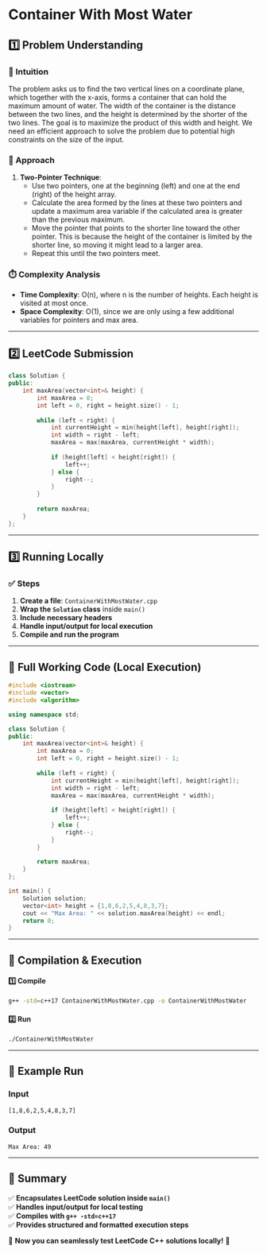# **Container With Most Water**  

## **1️⃣ Problem Understanding**  
### **📌 Intuition**  
The problem asks us to find the two vertical lines on a coordinate plane, which together with the x-axis, forms a container that can hold the maximum amount of water. The width of the container is the distance between the two lines, and the height is determined by the shorter of the two lines. The goal is to maximize the product of this width and height. We need an efficient approach to solve the problem due to potential high constraints on the size of the input.

### **🚀 Approach**  
1. **Two-Pointer Technique**: 
   - Use two pointers, one at the beginning (left) and one at the end (right) of the height array.
   - Calculate the area formed by the lines at these two pointers and update a maximum area variable if the calculated area is greater than the previous maximum.
   - Move the pointer that points to the shorter line toward the other pointer. This is because the height of the container is limited by the shorter line, so moving it might lead to a larger area.
   - Repeat this until the two pointers meet.

### **⏱️ Complexity Analysis**  
- **Time Complexity**: O(n), where n is the number of heights. Each height is visited at most once.
- **Space Complexity**: O(1), since we are only using a few additional variables for pointers and max area.

---  

## **2️⃣ LeetCode Submission**  
```cpp
class Solution {
public:
    int maxArea(vector<int>& height) {
        int maxArea = 0;
        int left = 0, right = height.size() - 1;
        
        while (left < right) {
            int currentHeight = min(height[left], height[right]);
            int width = right - left;
            maxArea = max(maxArea, currentHeight * width);
            
            if (height[left] < height[right]) {
                left++;
            } else {
                right--;
            }
        }
        
        return maxArea;
    }
};
```  

---  

## **3️⃣ Running Locally**  
### **✅ Steps**  
1. **Create a file**: `ContainerWithMostWater.cpp`  
2. **Wrap the `Solution` class** inside `main()`  
3. **Include necessary headers**  
4. **Handle input/output for local execution**  
5. **Compile and run the program**  

---  

## **📝 Full Working Code (Local Execution)**  
```cpp
#include <iostream>
#include <vector>
#include <algorithm>

using namespace std;

class Solution {
public:
    int maxArea(vector<int>& height) {
        int maxArea = 0;
        int left = 0, right = height.size() - 1;
        
        while (left < right) {
            int currentHeight = min(height[left], height[right]);
            int width = right - left;
            maxArea = max(maxArea, currentHeight * width);
            
            if (height[left] < height[right]) {
                left++;
            } else {
                right--;
            }
        }
        
        return maxArea;
    }
};

int main() {
    Solution solution;
    vector<int> height = {1,8,6,2,5,4,8,3,7};
    cout << "Max Area: " << solution.maxArea(height) << endl;
    return 0;
}
```  

---  

## **🔧 Compilation & Execution**  
#### **1️⃣ Compile**  
```bash
g++ -std=c++17 ContainerWithMostWater.cpp -o ContainerWithMostWater
```  

#### **2️⃣ Run**  
```bash
./ContainerWithMostWater
```  

---  

## **🎯 Example Run**  
### **Input**  
```
[1,8,6,2,5,4,8,3,7]
```  
### **Output**  
```
Max Area: 49
```  

---  

## **📌 Summary**  
✅ **Encapsulates LeetCode solution inside `main()`**  
✅ **Handles input/output for local testing**  
✅ **Compiles with `g++ -std=c++17`**  
✅ **Provides structured and formatted execution steps**  

🚀 **Now you can seamlessly test LeetCode C++ solutions locally!** 🚀